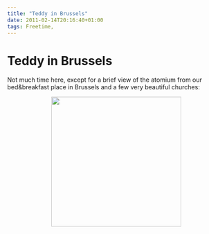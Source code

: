 ```yaml
---
title: "Teddy in Brussels"
date: 2011-02-14T20:16:40+01:00
tags: Freetime,
---
```


# Teddy in Brussels


<p>Not much time here, except for a brief view of the atomium from our bed&amp;breakfast place in Brussels and a few 
very beautiful churches:</p><p align="center"><img src="http://isabel-drost.de/Bilder/wordpress/brussel_2011_1.png" 
width="300" /></p>

